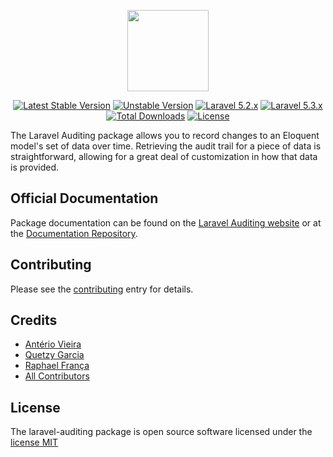 <p align="center">
<a href="https://www.laravel-auditing.com" target="_blank"><img width="130" src="http://www.laravel-auditing.com/assets/img/laravel-auditing-logo.png"></a>
</p>

<p align="center">
<a href="https://packagist.org/packages/owen-it/laravel-auditing"><img src="https://poser.pugx.org/owen-it/laravel-auditing/v/stable.svg" alt="Latest Stable Version"></a>
<a href="https://packagist.org/packages/owen-it/laravel-auditing"><img src="https://poser.pugx.org/owen-it/laravel-auditing/v/unstable.svg" alt="Unstable Version"></a>
<a href="http://laravel.com"><img src="https://img.shields.io/badge/Laravel-5.2.x-brightgreen.svg?style=flat-square" alt="Laravel 5.2.x"></a>
<a href="http://laravel.com"><img src="https://img.shields.io/badge/Laravel-5.3.x-brightgreen.svg?style=flat-square" alt="Laravel 5.3.x"></a>
<a href="https://packagist.org/packages/owen-it/laravel-auditing"><img src="https://poser.pugx.org/owen-it/laravel-auditing/d/total.svg" alt="Total Downloads"></a>
<a href="https://packagist.org/packages/owen-it/laravel-auditing"><img src="https://poser.pugx.org/owen-it/laravel-auditing/license.svg" alt="License"></a>

The Laravel Auditing package allows you to record changes to an Eloquent model's set of data over time.
Retrieving the audit trail for a piece of data is straightforward, allowing for a great deal of customization in how that data is provided.

## Official Documentation

Package documentation can be found on the [Laravel Auditing website](http://www.laravel-auditing.com) or at the [Documentation Repository](https://github.com/owen-it/laravel-auditing-doc/blob/master/README.md).

## Contributing

Please see the [contributing](http://www.laravel-auditing.com/docs/master/contributing) entry for details.

## Credits

- [Antério Vieira](https://github.com/anteriovieira)
- [Quetzy Garcia](https://github.com/quetzyg)
- [Raphael França](https://github.com/raphaelfranca)
- [All Contributors](https://github.com/owen-it/laravel-auditing/graphs/contributors)

## License

The laravel-auditing package is open source software licensed under the [license MIT](http://opensource.org/licenses/MIT)
